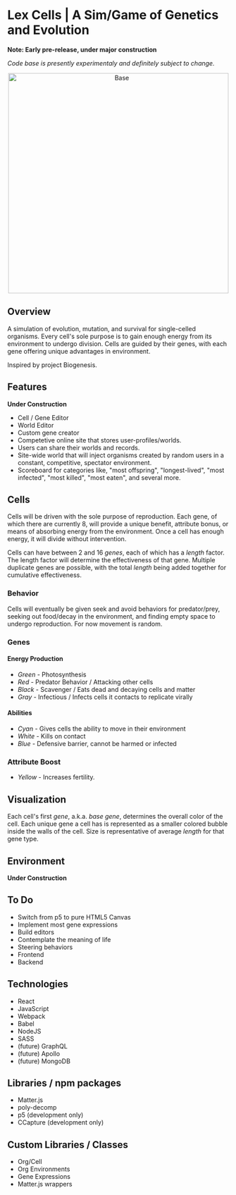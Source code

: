 # Lex Cells | A Sim/Game of Genetics and Evolution

**Note: Early pre-release, under major construction**

*Code base is presently experimentaly and definitely subject to change.*
<p align="center"><img src="./readme_imgs/demo1.gif" alt="Base" width="500"></p>

## Overview
A simulation of evolution, mutation, and survival for single-celled organisms.
Every cell's sole purpose is to gain enough energy from its environment to 
undergo division.  Cells are guided by their genes, with each gene offering
unique advantages in environment.

Inspired by project Biogenesis.

## Features

**Under Construction**
  * Cell / Gene Editor
  * World Editor
  * Custom gene creator
  * Competetive online site that stores user-profiles/worlds.  
  * Users can share their worlds and records.
  * Site-wide world that will inject organisms created by random users in
    a constant, competitive, spectator environment.
  * Scoreboard for categories like, "most offspring",
    "longest-lived", "most infected", "most killed", "most eaten", and several
    more.

## Cells
Cells will be driven with the sole purpose of reproduction.  Each gene, of which
there are currently 8, will provide a unique benefit, attribute bonus, or means
of absorbing energy from the environment.  Once a cell has enough energy, it
will divide without intervention.

Cells can have between 2 and 16 *genes*, each of which has a *length* factor.
The length factor will determine the effectiveness of that gene.  Multiple 
duplicate genes are possible, with the total *length* being added together for
cumulative effectiveness.

### Behavior
Cells will eventually be given seek and avoid behaviors for predator/prey,
seeking out food/decay in the environment, and finding empty space to undergo
reproduction.  For now movement is random.

### Genes
#### Energy Production
  * *Green* - Photosynthesis
  * *Red* - Predator Behavior / Attacking other cells
  * *Black* - Scavenger / Eats dead and decaying cells and matter
  * *Gray* - Infectious / Infects cells it contacts to replicate virally

#### Abilities
  * *Cyan* - Gives cells the ability to move in their environment
  * *White* - Kills on contact
  * *Blue* - Defensive barrier, cannot be harmed or infected

### Attribute Boost
  * *Yellow* - Increases fertility.

## Visualization
Each cell's first *gene*, a.k.a. *base gene*, determines the overall color of
the cell.  Each unique gene a cell has is represented as a smaller colored
bubble inside the walls of the cell.  Size is representative of average
*length* for that gene type.

## Environment
**Under Construction**


## To Do
* Switch from p5 to pure HTML5 Canvas
* Implement most gene expressions
* Build editors
* Contemplate the meaning of life
* Steering behaviors
* Frontend
* Backend



## Technologies
* React
* JavaScript
* Webpack
* Babel
* NodeJS
* SASS
* (future) GraphQL
* (future) Apollo
* (future) MongoDB

## Libraries / npm packages
* Matter.js
* poly-decomp
* p5 (development only)
* CCapture (development only)

## Custom Libraries / Classes
* Org/Cell
* Org Environments
* Gene Expressions
* Matter.js wrappers